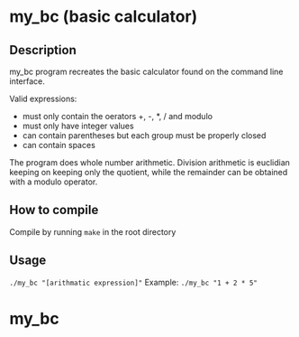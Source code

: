 # my_bc (basic calculator)

## Description
my_bc program recreates the basic calculator found on the command line interface.

Valid expressions:
- must only contain the oerators +, -, *, / and modulo
- must only have integer values
- can contain parentheses but each group must be properly closed
- can contain spaces

The program does whole number arithmetic. Division arithmetic is euclidian keeping on keeping only the quotient, while the remainder can be obtained with a modulo operator.

## How to compile
Compile by running `make` in the root directory

## Usage
`./my_bc "[arithmatic expression]"`
Example: `./my_bc "1 + 2 * 5"`

# my_bc
